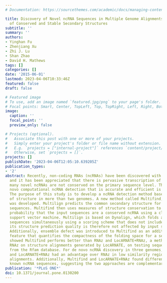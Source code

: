 ```yaml
---
# Documentation: https://sourcethemes.com/academic/docs/managing-content/

title: Discovery of Novel ncRNA Sequences in Multiple Genome Alignments on the Basis
  of Conserved and Stable Secondary Structures
subtitle: ''
summary: ''
authors:
- Yinghan Fu
- Zhenjiang Xu
- Zhi J. Lu
- Shan Zhao
- David H. Mathews
tags: []
categories: []
date: '2015-06-01'
lastmod: 2023-04-06T10:33:46Z
featured: false
draft: false

# Featured image
# To use, add an image named `featured.jpg/png` to your page's folder.
# Focal points: Smart, Center, TopLeft, Top, TopRight, Left, Right, BottomLeft, Bottom, BottomRight.
image:
  caption: ''
  focal_point: ''
  preview_only: false

# Projects (optional).
#   Associate this post with one or more of your projects.
#   Simply enter your project's folder or file name without extension.
#   E.g. `projects = ["internal-project"]` references `content/project/deep-learning/index.md`.
#   Otherwise, set `projects = []`.
projects: []
publishDate: '2023-04-06T12:05:10.639205Z'
publication_types:
- '2'
abstract: Recently, non-coding RNAs (ncRNAs) have been discovered with novel functions,
  and it has been appreciated that there is pervasive transcription of genomes. Moreover,
  many novel ncRNAs are not conserved on the primary sequence level. Therefore, de
  novo computational ncRNA detection that is accurate and efficient is desirable.
  The purpose of this study is to develop a ncRNA detection method based on conservation
  of structure in more than two genomes. A new method called Multifind, using Multilign,
  was developed. Multilign predicts the common secondary structure for multiple input
  sequences. Multifind then uses measures of structure conservation to estimate the
  probability that the input sequences are a conserved ncRNA using a classification
  support vector machine. Multilign is based on Dynalign, which folds and aligns two
  sequences simultaneously using a scoring scheme that does not include sequence identity;
  its structure prediction quality is therefore not affected by input sequence diversity.
  Additionally, ensemble defect was introduced to Multifind as an additional discriminating
  feature that quantifies the compactness of the folding space for a sequence. Benchmarks
  showed Multifind performs better than RNAz and LocARNATE+RNAz, a method that uses
  RNAz on structure alignments generated by LocARNATE, on testing sequences extracted
  from the Rfam database. For de novo ncRNA discovery in three genomes, Multifind
  and LocARNATE+RNAz had an advantage over RNAz in low similarity regions of genome
  alignments. Additionally, Multifind and LocARNATE+RNAz found different subsets of
  known ncRNA sequences, suggesting the two approaches are complementary.
publication: '*PLoS ONE*'
doi: 10.1371/journal.pone.0130200
---
```

